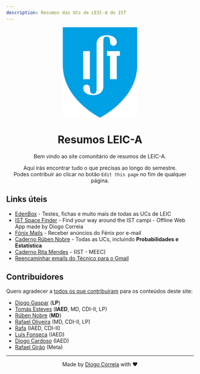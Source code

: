 ```yaml
---
description: Resumos das UCs de LEIC-A do IST
---
```


<div style="text-align: center">

<img src="./ist-logo.png" alt="Logo IST" style="max-width:200px"/>

# Resumos LEIC-A

Bem vindo ao site comunitário de resumos de LEIC-A.

Aqui irás encontrar tudo o que precisas ao longo do semestre.  
Podes contribuir ao clicar no botão `Edit this page` no fim de qualquer página.

</div>

## Links úteis

- [EdenBox](https://www.edenbox.org/) - Testes, fichas e muito mais de todas as UCs de LEIC
- [IST Space Finder](https://ist-space-finder.vercel.app) - Find your way around the IST campi - Offline Web App made by Diogo Correia
- [Fónix Mails](https://s.rafael.ovh/fonixmails) - Receber anúncios do Fénix por e-mail
- [Caderno Rúben Nobre](https://www.notion.so/LEIC-A-166d76e0ca1943a498c6460c91c34e93) - Todas as UCs, incluindo **Probabilidades e Estatística**
- [Caderno Rita Mendes](https://www.notion.so/IST-MEEC-0c22d514a81645eca3c2a58739e323e1) - (IST - MEEC)
- [Reencaminhar emails do Técnico para o Gmail](https://www.notion.so/diogocorreia/Reenchaminhar-emails-do-T-cnico-para-Gmail-2975d496a1d3447a84b0d0cf163dd65f)

## Contribuidores

Quero agradecer a [todos os que contribuíram](https://github.com/diogotcorreia/resumos-leic/graphs/contributors) para os conteúdos deste site:

- [Diogo Gaspar](https://github.com/diogotcorreia/resumos-leic/commits?author=randomicecube) (**LP**)
- [Tomás Esteves](https://github.com/diogotcorreia/resumos-leic/commits?author=Pesteves2002) (**IAED**, MD, CDI-II, LP)
- [Rúben Nobre](https://github.com/diogotcorreia/resumos-leic/commits?author=RubenNobre123) (**MD**)
- [Rafael Oliveira](https://github.com/diogotcorreia/resumos-leic/commits?author=RafDevX) (MD, CDI-II, LP)
- [Rafa](https://github.com/diogotcorreia/resumos-leic/commits?author=Rafa10PT) (IAED, CDI-II)
- [Luís Fonseca](https://github.com/diogotcorreia/resumos-leic/commits?author=luishfonseca) (IAED)
- [Diogo Cardoso](https://github.com/diogotcorreia/resumos-leic/commits?author=D-Card) (IAED)
- [Rafael Girão](https://github.com/diogotcorreia/resumos-leic/commits?author=rafaelsgirao) (Meta)

---

<div style="text-align: center">

Made by [Diogo Correia](https://diogotc.com) with ❤️

</div>
